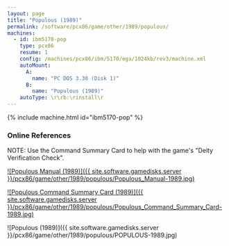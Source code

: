 ```yaml
---
layout: page
title: "Populous (1989)"
permalink: /software/pcx86/game/other/1989/populous/
machines:
  - id: ibm5170-pop
    type: pcx86
    resume: 1
    config: /machines/pcx86/ibm/5170/ega/1024kb/rev3/machine.xml
    autoMount:
      A:
        name: "PC DOS 3.30 (Disk 1)"
      B:
        name: "Populous (1989)"
    autoType: \r\rb:\rinstall\r
---
```


{% include machine.html id="ibm5170-pop" %}

### Online References

NOTE: Use the Command Summary Card to help with the game's "Deity Verification Check".

[![Populous Manual (1989)]({{ site.software.gamedisks.server }}/pcx86/game/other/1989/populous/Populous_Manual-1989.jpg)](https://archive.org/details/populous-manual)

[![Populous Command Summary Card (1989)]({{ site.software.gamedisks.server }}/pcx86/game/other/1989/populous/Populous_Command_Summary_Card-1989.jpg)](https://archive.org/details/popccskuifdhg)

![Populous (1989)]({{ site.software.gamedisks.server }}/pcx86/game/other/1989/populous/POPULOUS-1989.jpg)
